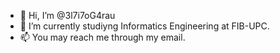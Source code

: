 - 👋 Hi, I’m @3l7i7oG4rau
- 🌱 I’m currently studiyng Informatics Engineering at FIB-UPC.
- 📫 You may reach me through my email.

<!---
3l7i7oG4rau/3l7i7oG4rau is a ✨ special ✨ repository because its `README.md` (this file) appears on your GitHub profile.
You can click the Preview link to take a look at your changes.
--->
